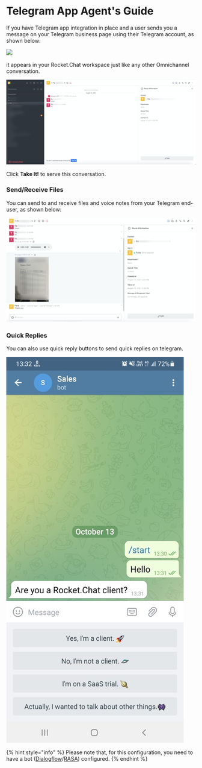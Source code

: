 # Telegram App Agent's Guide

If you have Telegram app integration in place and a user sends you a message on your Telegram business page using their Telegram account, as shown below:

![](<../../../../../.gitbook/assets/IMG\_3509 (1).PNG>)

it appears in your Rocket.Chat workspace just like any other Omnichannel conversation.

![](<../../../../../.gitbook/assets/image (596).png>)

Click **Take It!** to serve this conversation.

### Send/Receive Files

You can send to and receive files and voice notes from your Telegram end-user, as shown below:

![](<../../../../../.gitbook/assets/image (627).png>)

### Quick Replies

You can also use quick reply buttons to send quick replies on telegram.

![](<../../../../../.gitbook/assets/telegram quick replies .png>)

{% hint style="info" %}
Please note that, for this configuration, you need to have a bot ([Dialogflow](https://docs.rocket.chat/guides/app-guides/omnichannel-apps/dialogflow-app)/[RASA](https://docs.rocket.chat/guides/app-guides/omnichannel-apps/rasa-app)) configured.
{% endhint %}
